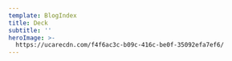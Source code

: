 ```yaml
---
template: BlogIndex
title: Deck
subtitle: ''
heroImage: >-
  https://ucarecdn.com/f4f6ac3c-b09c-416c-be0f-35092efa7ef6/
---
```


